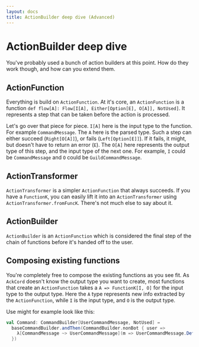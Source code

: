 ```yaml
---
layout: docs
title: ActionBuilder deep dive (Advanced)
---
```


# ActionBuilder deep dive

You've probably used a bunch of action builders at this point. How do they work 
though, and how can you extend them. 

## ActionFunction
Everything is build on `ActionFunction`. At it's core, an `ActionFunction` is 
a function `def flow[A]: Flow[I[A], Either[Option[E], O[A]], NotUsed]`. It 
represents a step that can be taken before the action is processed.

Let's go over that piece for piece. `I[A]` here is the input type to the function. 
For example `CommandMessage`. The `A` here is the parsed type. Such a step can 
either succeed (`Right[O[A]]`), or fails (`Left[Option[E]]`). If it fails, it 
might, but doesn't have to return an error (`E`). The `O[A]` here represents the
output type of this step, and the input type of the next one. For example, `I` 
could be `CommandMessage` and `O` could be `GuildCommandMessage`.

## ActionTransformer
`ActionTransformer` is a simpler `ActionFunction` that always succeeds. If you 
have a `FunctionK`, you can easily lift it into an `ActionTransformer` 
using `ActionTransformer.fromFuncK`. There's not much else to say about it.

## ActionBuilder
`ActionBuilder` is an `ActionFunction` which is considered the final step of the 
chain of functions before it's handed off to the user.

## Composing existing functions
You're completely free to compose the existing functions as you see fit. 
As `AckCord` doesn't know the output type you want to create, most functions 
that create an `ActionFunction` takes a `A => FunctionK[I, O]` for the input 
type to the output type. Here the `A` type represents new info extracted by 
the `ActionFunction`, while `I` is the input type, and `O` is the output type.

Use might for example look like this:
```scala
val Command: CommandBuilder[UserCommandMessage, NotUsed] =
  baseCommandBuilder.andThen(CommandBuilder.nonBot { user =>
    λ[CommandMessage ~> UserCommandMessage](m => UserCommandMessage.Default(user, m))
  })
```
